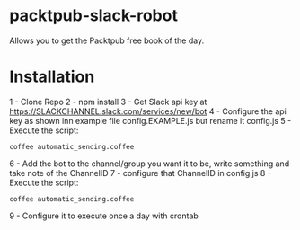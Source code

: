packtpub-slack-robot
====================

Allows you to get the Packtpub free book of the day.

Installation
============

  1 - Clone Repo
  2 - npm install
  3 - Get Slack api key at https://SLACKCHANNEL.slack.com/services/new/bot
  4 - Configure the api key as shown inn example file config.EXAMPLE.js but rename it config.js
  5 - Execute the script:

    coffee automatic_sending.coffee

  6 - Add the bot to the channel/group you want it to be, write something and take note of the ChannelID
  7 - configure that ChannelID in config.js
  8 - Execute the script:

    coffee automatic_sending.coffee

  9 - Configure it to execute once a day with crontab




